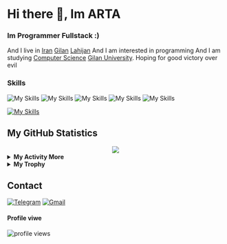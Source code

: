 
# Hi there 👋, Im ARTA 
### Im Programmer Fullstack :) 

 And I live in  [Iran](https://en.wikipedia.org/wiki/Iran) [Gilan](https://en.wikipedia.org/wiki/Gilan_province) [Lahijan](https://en.wikipedia.org/wiki/Lahijan)
 And I am interested in programming 
 And I am studying [Computer Science](https://en.wikipedia.org/wiki/Computer_science) [Gilan University](https://en.wikipedia.org/wiki/University_of_Guilan).
 Hoping for good victory over evil

### Skills
![My Skills](https://img.shields.io/badge/JavaScript-F7DF1E.svg?style=for-the-badge&logo=JavaScript&logoColor=black)
![My Skills](https://img.shields.io/badge/Node.js-339933.svg?style=for-the-badge&logo=nodedotjs&logoColor=white)
![My Skills](https://img.shields.io/badge/Nodemon-76D04B.svg?style=for-the-badge&logo=Nodemon&logoColor=white)
![My Skills](https://img.shields.io/badge/Nodemon-76D04B.svg?style=for-the-badge&logo=Nodemon&logoColor=white)
![My Skills](https://img.shields.io/badge/.ENV-ECD53F.svg?style=for-the-badge&logo=dotenv&logoColor=black)


[![My Skills](https://skillicons.dev/icons?i=html,css,js,jquery,ts,react,redux,webpack,next,qt,git,github,vscode,atom,netlify,wordpress,mongodb,figma,vercel,redis,tailwind,bootstrap,materialui,nodejs,express,nest,go,py,electron,markdown&perline=10&theme=light)](https://github.com/artafp)


## My GitHub Statistics
<div align="center">
  <img src="https://github-readme-streak-stats.herokuapp.com?user=artafp"/>
</div>
<details>
  <summary><b> My Activity More </b></summary>
  <div align="center">
    <br/>
    <a href="https://github.com/anuraghazra/github-readme-stats"><img alt="erfanansari's Github Stats" src="https://github-readme-stats.vercel.app/api?username=artafp&show_icons=true&" height="162px"/></a>
    <a href="https://github.com/anuraghazra/github-readme-stats"><img alt="erfanansari's Top Languages" src="https://github-readme-stats.vercel.app/api/top-langs/?username=artafp&langs_count=8&layout=compact&hide_border=false&" height="162px"/></a>
    <br/>
  </div>
  <b>Note:</b> <em>Top languages is only a metric of the languages my public code consists of and doesn't reflect experience or skill level.</em>
</details>
<details>
  <summary><b>My Trophy</b></summary>
  <div align="center">
    <br/>
      <img alt="artafp's Top Languages" src="https://github-profile-trophy.vercel.app/?username=artafp&langs_count=8&layout=compact&hide_border=false&" height="192px"/>
    <br/>
  </div>
  <b>Note:</b> <em>Top languages is only a metric of the languages my public code consists of and doesn't reflect experience or skill level.</em>
</details>



## ️Contact
<a href="https://t.me/hallo_apta"><img alt="Telegram" title="t.me/hallo_apta" src="https://img.shields.io/badge/Telegram-1C8CC5?logo=telegram&logoColor=white"/></a>
<a href="mailto:artafallahpoor@gmail.com"><img alt="Gmail" title="artafallahpoor@gmail.com" src="https://img.shields.io/badge/Gmail-DE4032?logo=gmail&logoColor=white"/></a>

#### Profile viwe 
<p align="left"> <img src="https://komarev.com/ghpvc/?username=artafallahpoor&label=Profile%20views&color=0e75b6&style=flat" alt="profile views" /> </p>

